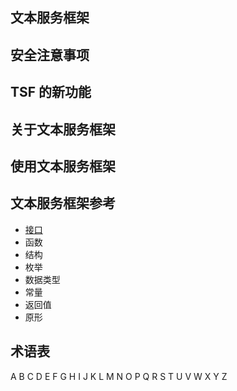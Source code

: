 ## 文本服务框架

## 安全注意事项

## TSF 的新功能

## 关于文本服务框架

## 使用文本服务框架

## 文本服务框架参考

- [接口](Reference/Interfaces.md)
- 函数
- 结构
- 枚举
- 数据类型
- 常量
- 返回值
- 原形

## 术语表

A
B
C
D
E
F
G
H
I
J
K
L
M
N
O
P
Q
R
S
T
U
V
W
X
Y
Z